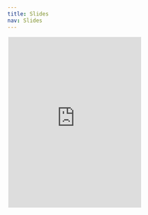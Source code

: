 ```yaml
---
title: Slides
nav: Slides
---
```




<div style="max-width: 500px;margin: auto"><iframe src="https://docs.google.com/presentation/d/e/2PACX-1vTpfwtKc_qehFJTzLg79W82NB0_NVi_pE8cHxVKHnppHM72ot2i6b068ROkiiqqwWISGQbDJ9sgefFX/embed?start=false&loop=false&delayms=3000" max-width="75%" height="386" frameborder="0" allowfullscreen="allowfullscreen"></iframe>

